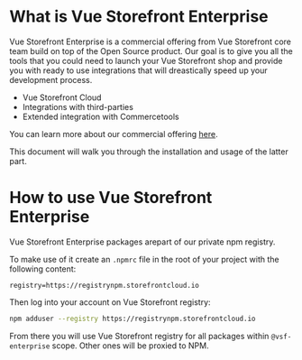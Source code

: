 # What is Vue Storefront Enterprise

Vue Storefront Enterprise is a commercial offering from Vue Storefront core team build on top of the Open Source product. Our goal is to give you all the tools that you could need to launch your Vue Storefront shop and provide you with ready to use integrations that will dreastically speed up your development process.

- Vue Storefront Cloud
- Integrations with third-parties
- Extended integration with Commercetools

You can learn more about our commercial offering [here](https://www.vuestorefront.io/cloud).

This document will walk you through the installation and usage of the latter part.

# How to use Vue Storefront Enterprise

Vue Storefront Enterprise packages arepart of our private npm registry.

To make use of it create an `.npmrc` file in the root of your project with the following content:

```
registry=https://registrynpm.storefrontcloud.io
```

Then log into your account on Vue Storefront registry:
```bash
npm adduser --registry https://registrynpm.storefrontcloud.io
```

From there you will use Vue Storefront registry for all packages within `@vsf-enterprise`  scope. Other ones will be proxied to NPM.


